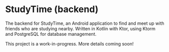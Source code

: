 # StudyTime (backend)

The backend for StudyTime, an Android application to
find and meet up with friends who are studying nearby.
Written in Kotlin with Ktor, using Ktorm and PostgreSQL
for database management.

This project is a work-in-progress. More details coming soon!